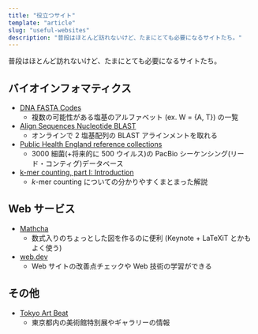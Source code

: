 ```yaml
---
title: "役立つサイト"
template: "article"
slug: "useful-websites"
description: "普段はほとんど訪れないけど、たまにとても必要になるサイトたち。"
---
```


普段はほとんど訪れないけど、たまにとても必要になるサイトたち。

## バイオインフォマティクス

- [DNA FASTA Codes](http://www.boekhoff.info/dna-fasta-codes/)
  - 複数の可能性がある塩基のアルファベット (ex. W = {A, T}) の一覧
- [Align Sequences Nucleotide BLAST](https://blast.ncbi.nlm.nih.gov/Blast.cgi?PAGE_TYPE=BlastSearch&PROG_DEF=blastn&BLAST_PROG_DEF=megaBlast&BLAST_SPEC=blast2seq)
  - オンラインで 2 塩基配列の BLAST アラインメントを取れる
- [Public Health England reference collections](https://www.sanger.ac.uk/resources/downloads/bacteria/nctc/)
  - 3000 細菌(+将来的に 500 ウイルス)の PacBio シーケンシング(リード・コンティグ)データベース
- [k-mer counting, part I: Introduction](https://bioinfologics.github.io/post/2018/09/17/k-mer-counting-part-i-introduction/)
  - $k$-mer counting についての分かりやすくまとまった解説

## Web サービス

- [Mathcha](https://www.mathcha.io/editor)
  - 数式入りのちょっとした図を作るのに便利 (Keynote + LaTeXiT とかもよく使う)
- [web.dev](https://web.dev/)
  - Web サイトの改善点チェックや Web 技術の学習ができる

## その他

- [Tokyo Art Beat](http://www.tokyoartbeat.com/)
  - 東京都内の美術館特別展やギャラリーの情報
